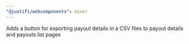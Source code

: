 ```yaml
---
"@justifi/webcomponents": minor
---
```


Adds a button for exporting payout details in a CSV files to payout details and payouts list pages
